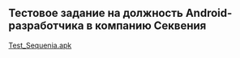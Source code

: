 ## Тестовое задание на должность Android-разработчика в компанию Секвения
<sup><div>[Test_Sequenia.apk](https://github.com/iji-dev/Test_Sequenia/raw/refs/heads/main/app-release.apk)</div></sup>
